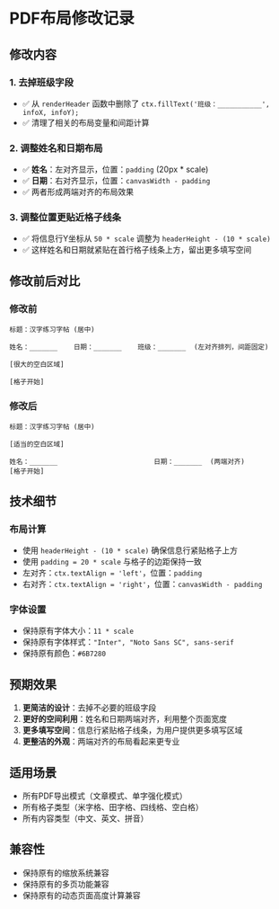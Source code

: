 # PDF布局修改记录

## 修改内容

### 1. 去掉班级字段
- ✅ 从 `renderHeader` 函数中删除了 `ctx.fillText('班级：___________', infoX, infoY);`
- ✅ 清理了相关的布局变量和间距计算

### 2. 调整姓名和日期布局
- ✅ **姓名**：左对齐显示，位置：`padding` (20px * scale)
- ✅ **日期**：右对齐显示，位置：`canvasWidth - padding`
- ✅ 两者形成两端对齐的布局效果

### 3. 调整位置更贴近格子线条
- ✅ 将信息行Y坐标从 `50 * scale` 调整为 `headerHeight - (10 * scale)`
- ✅ 这样姓名和日期就紧贴在首行格子线条上方，留出更多填写空间

## 修改前后对比

### 修改前
```
标题：汉字练习字帖 (居中)

姓名：_______    日期：_______    班级：_______  (左对齐排列，间距固定)

[很大的空白区域]

[格子开始]
```

### 修改后
```
标题：汉字练习字帖 (居中)

[适当的空白区域]

姓名：_______                        日期：_______  (两端对齐)
[格子开始]
```

## 技术细节

### 布局计算
- 使用 `headerHeight - (10 * scale)` 确保信息行紧贴格子上方
- 使用 `padding = 20 * scale` 与格子的边距保持一致
- 左对齐：`ctx.textAlign = 'left'`，位置：`padding`
- 右对齐：`ctx.textAlign = 'right'`，位置：`canvasWidth - padding`

### 字体设置
- 保持原有字体大小：`11 * scale`
- 保持原有字体样式：`"Inter", "Noto Sans SC", sans-serif`
- 保持原有颜色：`#6B7280`

## 预期效果

1. **更简洁的设计**：去掉不必要的班级字段
2. **更好的空间利用**：姓名和日期两端对齐，利用整个页面宽度
3. **更多填写空间**：信息行紧贴格子线条，为用户提供更多填写区域
4. **更整洁的外观**：两端对齐的布局看起来更专业

## 适用场景

- 所有PDF导出模式（文章模式、单字强化模式）
- 所有格子类型（米字格、田字格、四线格、空白格）
- 所有内容类型（中文、英文、拼音）

## 兼容性

- 保持原有的缩放系统兼容
- 保持原有的多页功能兼容
- 保持原有的动态页面高度计算兼容